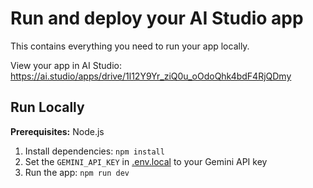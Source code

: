 

# Run and deploy your AI Studio app

This contains everything you need to run your app locally.

View your app in AI Studio: https://ai.studio/apps/drive/1l12Y9Yr_ziQ0u_oOdoQhk4bdF4RjQDmy

## Run Locally

**Prerequisites:**  Node.js


1. Install dependencies:
   `npm install`
2. Set the `GEMINI_API_KEY` in [.env.local](.env.local) to your Gemini API key
3. Run the app:
   `npm run dev`
